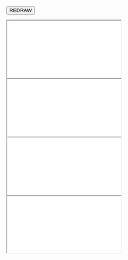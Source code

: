 
<head>
<meta charset='UTF-8'>
<meta http-equiv="Permissions-Policy" content="interest-cohort=()">
<meta http-equiv="Permissions-Policy" content="browsing-topics=()">
<link rel=stylesheet href='./reset.css'>
<link rel=stylesheet href='./demo-galley.css'>

<style>

  body {
    padding:                5mm; }

</style>

</head>


<button id=redraw>REDRAW</button>

<iframe src='./demo-galley.html' scrolling=no></iframe>
<iframe src='./demo-galley.html' scrolling=no></iframe>
<iframe src='./demo-galley.html' scrolling=no></iframe>
<iframe src='./demo-galley.html' scrolling=no></iframe>

<div class=spacer></div>

<script src='/browserified/mudom.js'></script>
<script src='./mudom2.js'></script>
<script src='./ops2.js'></script>

